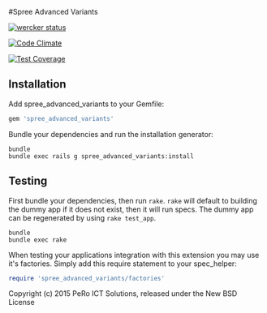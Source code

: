 #Spree Advanced Variants

[![wercker status](https://app.wercker.com/status/27692e20a7cf1bf50937d3e1654e89a7/m "wercker status")](https://app.wercker.com/project/bykey/27692e20a7cf1bf50937d3e1654e89a7)

[![Code Climate](https://codeclimate.com/github/pero-ict-solutions/spree_advanced_variants/badges/gpa.svg)](https://codeclimate.com/github/pero-ict-solutions/spree_advanced_variants)

[![Test Coverage](https://codeclimate.com/github/pero-ict-solutions/spree_advanced_variants/badges/coverage.svg)](https://codeclimate.com/github/pero-ict-solutions/spree_advanced_variants)


## Installation

Add spree_advanced_variants to your Gemfile:

```ruby
gem 'spree_advanced_variants'
```

Bundle your dependencies and run the installation generator:

```shell
bundle
bundle exec rails g spree_advanced_variants:install
```

## Testing


First bundle your dependencies, then run `rake`. `rake` will default to building the dummy app if it does not exist, then it will run specs. The dummy app can be regenerated by using `rake test_app`.

```shell
bundle
bundle exec rake
```

When testing your applications integration with this extension you may use it's factories.
Simply add this require statement to your spec_helper:

```ruby
require 'spree_advanced_variants/factories'
```

Copyright (c) 2015 PeRo ICT Solutions, released under the New BSD License
